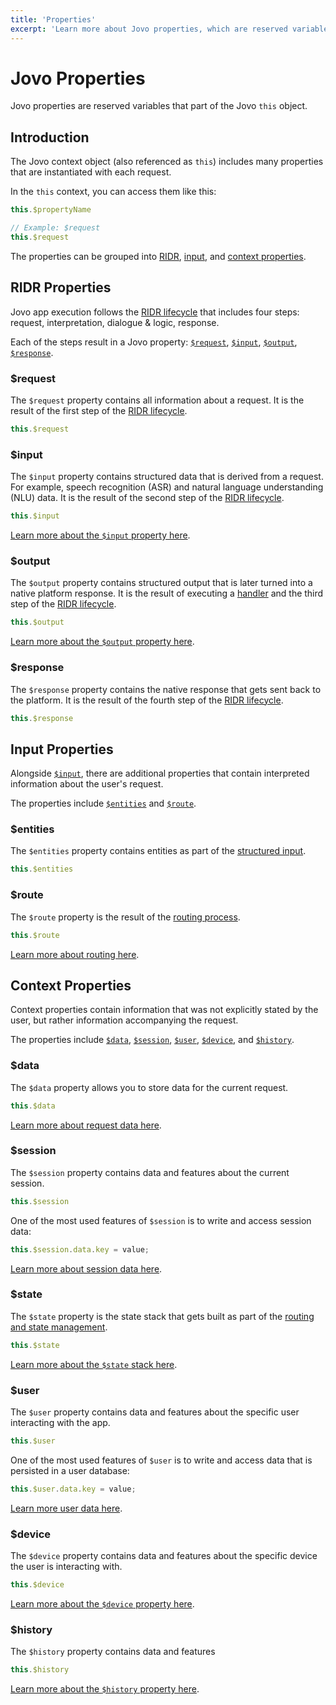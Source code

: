 ```yaml
---
title: 'Properties'
excerpt: 'Learn more about Jovo properties, which are reserved variables that part of the Jovo object.'
---
```

# Jovo Properties

Jovo properties are reserved variables that part of the Jovo `this` object.

## Introduction

The Jovo context object (also referenced as `this`) includes many properties that are instantiated with each request.

In the `this` context, you can access them like this:

```typescript
this.$propertyName

// Example: $request
this.$request
```

The properties can be grouped into [RIDR](#ridr-properties), [input](#input), and [context properties](#context-properties).

## RIDR Properties

Jovo app execution follows the [RIDR lifecycle](./ridr-lifecycle.md) that includes four steps: request, interpretation, dialogue & logic, response.

Each of the steps result in a Jovo property: [`$request`](#request), [`$input`](#input), [`$output`](#output), [`$response`](#response).

### $request

The `$request` property contains all information about a request. It is the result of the first step of the [RIDR lifecycle](./ridr-lifecycle.md).

```typescript
this.$request
```

### $input

The `$input` property contains structured data that is derived from a request. For example, speech recognition (ASR) and natural language understanding (NLU) data. It is the result of the second step of the [RIDR lifecycle](./ridr-lifecycle.md).

```typescript
this.$input
```

[Learn more about the `$input` property here](./input.md).

### $output

The `$output` property contains structured output that is later turned into a native platform response. It is the result of executing a [handler](./handlers.md) and the third step of the [RIDR lifecycle](./ridr-lifecycle.md).

```typescript
this.$output
```

[Learn more about the `$output` property here](./output.md).


### $response

The `$response` property contains the native response that gets sent back to the platform. It is the result of the fourth step of the [RIDR lifecycle](./ridr-lifecycle.md).

```typescript
this.$response
```

## Input Properties

Alongside [`$input`](#input), there are additional properties that contain interpreted information about the user's request.

The properties include [`$entities`](#entities) and [`$route`](#route).

### $entities

The `$entities` property contains entities as part of the [structured input](#input).

```typescript
this.$entities
```

### $route

The `$route` property is the result of the [routing process](./routing.md).

```typescript
this.$route
```

[Learn more about routing here](./routing.md).

## Context Properties

Context properties contain information that was not explicitly stated by the user, but rather information accompanying the request.

The properties include [`$data`](#data), [`$session`](#session), [`$user`](#user), [`$device`](#device), and [`$history`](#history).

### $data

The `$data` property allows you to store data for the current request.

```typescript
this.$data
```

[Learn more about request data here](./data.md#request-data).

### $session

The `$session` property contains data and features about the current session.

```typescript
this.$session
```

One of the most used features of `$session` is to write and access session data:

```typescript
this.$session.data.key = value;
```

[Learn more about session data here](./data.md#session-data).

### $state

The `$state` property is the state stack that gets built as part of the [routing and state management](./routing.md).

```typescript
this.$state
```

[Learn more about the `$state` stack here](./state-stack.md).

### $user

The `$user` property contains data and features about the specific user interacting with the app.

```typescript
this.$user
```

One of the most used features of `$user` is to write and access data that is persisted in a user database:

```typescript
this.$user.data.key = value;
```

[Learn more user data here](./data.md#user-data).

### $device

The `$device` property contains data and features about the specific device the user is interacting with.

```typescript
this.$device
```

[Learn more about the `$device` property here](./device.md).


### $history

The `$history` property contains data and features 

```typescript
this.$history
```

[Learn more about the `$history` property here](./data.md#history).


